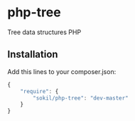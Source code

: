 php-tree
=============

Tree data structures PHP

Installation
------------

Add this lines to your composer.json:
```javascript
{
    "require": {
        "sokil/php-tree": "dev-master"
    }
}
```
